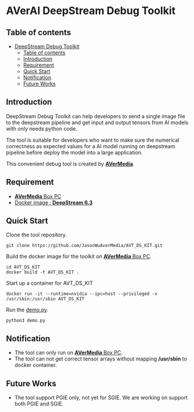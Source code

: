 # AVerAI DeepStream Debug Toolkit

## Table of contents

- [DeepStream Debug Toolkit](#deepstream-debug-toolkit)
  - [Table of contents](#table-of-contents)
  - [Introduction](#introduction)
  - [Requirement](#requirement)
  - [Quick Start](#quick-start)
  - [Notification](#notification)
  - [Future Works](#future-works)

## Introduction
DeepStream Debug Toolkit can help developers to send a single image file to the deepstream pipeline and get input and output tensors from AI models with only needs python code.

The tool is suitable for developers who want to make sure the numerical correctness as expected values for a AI model running on deepstream pipeline before deploy the model into a large application.

This convenient debug tool is created by [**AVerMedia**](https://www.avermedia.com/professional/).


## Requirement
  - [**AVerMedia** Box PC](https://www.avermedia.com/professional/products?category=Box-PC)
  - [Docker image : **DeepStream 6.3**](https://catalog.ngc.nvidia.com/orgs/nvidia/containers/deepstream)

## Quick Start

Clone the tool repository.
```
git clone https://github.com/JasonWuAverMedia/AVT_DS_KIT.git
```

Build the docker image for the toolkit on [**AVerMedia** Box PC](https://www.avermedia.com/professional/products?category=Box-PC).
```
cd AVT_DS_KIT
docker build -t AVT_DS_KIT .
```

Start up a container for AVT_DS_KIT

```
docker run -it --runtime=nvidia --ipc=host --privileged -v /usr/sbin:/usr/sbin AVT_DS_KIT
```

Run the [demo.py](./example/demo.py).
```
python3 demo.py
```

## Notification
- The tool can only run on [**AVerMedia** Box PC](https://www.avermedia.com/professional/products?category=Box-PC).
- The tool can not get correct tensor arrays without mapping **/usr/sbin** to docker container.


## Future Works
- The tool support PGIE only, not yet for SGIE. We are working on support both PGIE and SGIE.
